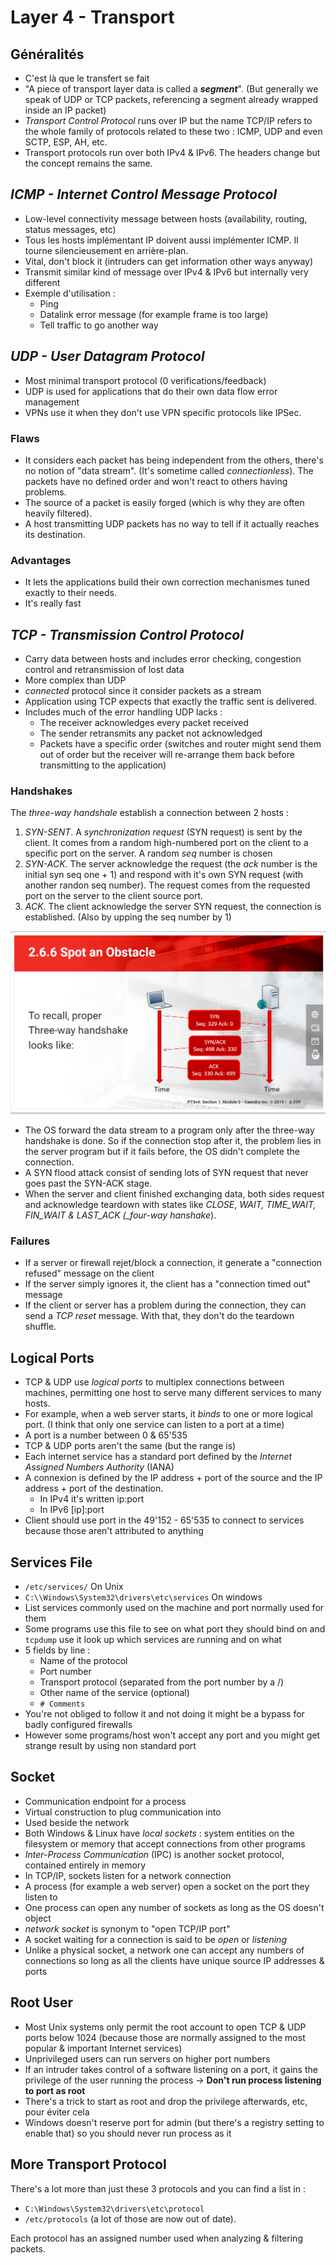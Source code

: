 # Layer 4 - Transport

## Généralités

* C'est là que le transfert se fait 
* "A piece of transport layer data is called a _**segment**_". \(But generally we speak of UDP or TCP packets, referencing a segment already wrapped inside an IP packet\)
* _Transport Control Protocol_ runs over IP but the name TCP/IP refers to the whole family of protocols related to these two : ICMP, UDP and even SCTP, ESP, AH, etc.
* Transport protocols run over both IPv4 & IPv6. The headers change but the concept remains the same.

## _ICMP - Internet Control Message Protocol_

* Low-level connectivity message between hosts \(availability, routing, status messages, etc\)
* Tous les hosts implémentant IP doivent aussi implémenter ICMP. Il tourne silencieusement en arrière-plan.
* Vital, don't block it \(intruders can get information other ways anyway\)
* Transmit similar kind of message over IPv4 & IPv6 but internally very different
* Exemple d'utilisation :
  * Ping
  * Datalink error message \(for example frame is too large\)
  * Tell traffic to go another way

## _UDP - User Datagram Protocol_

* Most minimal transport protocol \(0 verifications/feedback\)
* UDP is used for applications that do their own data flow error management
* VPNs use it when they don't use VPN specific protocols like IPSec.

### Flaws

* It considers each packet has being independent from the others, there's no notion of "data stream". \(It's sometime called _connectionless_\). The packets have no defined order and won't react to others having problems.
* The source of a packet is easily forged \(which is why they are often heavily filtered\).
* A host transmitting UDP packets has no way to tell if it actually reaches its destination.

### Advantages

* It lets the applications build their own correction mechanismes tuned exactly to their needs.
* It's really fast

## _TCP - Transmission Control Protocol_

* Carry data between hosts and includes error checking, congestion control and retransmission of lost data
* More complex than UDP
* _connected_ protocol since it consider packets as a stream
* Application using TCP expects that exactly the traffic sent is delivered.
* Includes much of the error handling UDP lacks :
  * The receiver acknowledges every packet received
  * The sender retransmits any packet not acknowledged
  * Packets have a specific order \(switches and router might send them out of order but the receiver will re-arrange them back before transmitting to the application\)

### Handshakes

The _three-way handshale_ establish a connection between 2 hosts :

1. _SYN-SENT_. A _synchronization request_ \(SYN request\) is sent by the client. It comes from a random high-numbered port on the client to a specific port on the server. A random _seq_ number is chosen
2. _SYN-ACK_. The server acknowledge the request \(the _ack_ number is the initial syn seq one + 1\) and respond with it's own SYN request \(with another randon seq number\). The request comes from the requested port on the server to the client source port. 
3. _ACK_. The client acknowledge the server SYN request, the connection is established. \(Also by upping the seq number by 1\)

![](../../.gitbook/assets/ack.png)

* The OS forward the data stream to a program only after the three-way handshake is done. So if the connection stop after it, the problem lies in the server program but if it fails before, the OS didn't complete the connection.
* A SYN flood attack consist of sending lots of SYN request that never goes past the SYN-ACK stage.
* When the server and client finished exchanging data, both sides request and acknowledge teardown with states like _CLOSE_, _WAIT, TIME\_WAIT, FIN\_WAIT & LAST\_ACK \(\_four-way hanshake_\).

### Failures

* If a server or firewall rejet/block a connection, it generate a "connection refused" message on the client
* If the server simply ignores it, the client has a "connection timed out" message
* If the client or server has a problem during the connection, they can send a _TCP reset_ message. With that, they don't do the teardown shuffle.

## Logical Ports

* TCP & UDP use _logical ports_ to multiplex connections between machines, permitting one host to serve many different services to many hosts.
* For example, when a web server starts, it _binds_ to one or more logical port. \(I think that only one service can listen to a port at a time\)
* A port is a number between 0 & 65'535
* TCP & UDP ports aren't the same \(but the range is\)
* Each internet service has a standard port defined by the _Internet Assigned Numbers Authority_ \(IANA\)
* A connexion is defined by the IP address + port of the source and the IP address + port of the destination.
  * In IPv4 it's written ip:port
  * In IPv6 \[ip\]:port
* Client should use port in the 49'152 - 65'535 to connect to services because those aren't attributed to anything

## Services File

* `/etc/services/` On Unix
* `C:\\Windows\System32\drivers\etc\services` On windows
* List services commonly used on the machine and port normally used for them
* Some programs use this file to see on what port they should bind on and `tcpdump` use it look up which services are running and on what
* 5 fields by line :
  * Name of the protocol
  * Port number
  * Transport protocol \(separated from the port number by a /\)
  * Other name of the service \(optional\)
  * `# Comments`
* You're not obliged to follow it and not doing it might be a bypass for badly configured firewalls
* However some programs/host won't accept any port and you might get strange result by using non standard port

## Socket

* Communication endpoint for a process
* Virtual construction to plug communication into
* Used beside the network
* Both Windows & Linux have _local sockets_ : system entities on the filesystem or memory that accept connections from other programs
* _Inter-Process Communication_ \(IPC\) is another socket protocol, contained entirely in memory
* In TCP/IP, sockets listen for a network connection
* A process \(for example a web server\) open a socket on the port they listen to
* One process can open any number of sockets as long as the OS doesn't object
* _network socket_ is synonym to "open TCP/IP port"
* A socket waiting for a connection is said to be _open_ or _listening_
* Unlike a physical socket, a network one can accept any numbers of connections so long as all the clients have unique source IP addresses & ports

## Root User

* Most Unix systems only permit the root account to open TCP & UDP ports below 1024 \(because those are normally assigned to the most popular & important Internet services\)
* Unprivileged users can run servers on higher port numbers
* If an intruder takes control of a software listening on a port, it gains the privilege of the user running the process -&gt; **Don't run process listening to port as root**
* There's a trick to start as root and drop the privilege afterwards, etc, pour éviter cela
* Windows doesn't reserve port for admin \(but there's a registry setting to enable that\) so you should never run process as it

## More Transport Protocol

There's a lot more than just these 3 protocols and you can find a list in :

* `C:\Windows\System32\drivers\etc\protocol`
* `/etc/protocols` \(a lot of those are now out of date\).

Each protocol has an assigned number used when analyzing & filtering packets.

